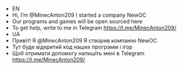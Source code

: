 - EN
- Hi, I’m @MinecAnton209 I started a company NewOC
- Our programs and games will be open sourced here
- To get help, write to me in Telegram https://t.me/MinecAnton209/
- UA
- Привіт! Я @MinecAnton209 Я створив компанію NewOC
- Тут буде відкритий код наших программ і ігор
- Щоб отримати допомогу напишіть мені в Telegram https://t.me/MinecAnton209/
<!---
MinecAnton209/MinecAnton209 is a ✨ special ✨ repository because its `README.md` (this file) appears on your GitHub profile.
You can click the Preview link to take a look at your changes.
--->
